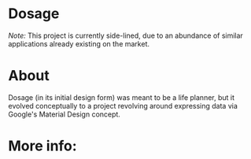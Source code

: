 # Dosage
*Note:* This project is currently side-lined, due to an abundance of similar applications already existing on the market.

# About
Dosage (in its initial design form) was meant to be a life planner, but it evolved conceptually to a project revolving around expressing data via Google's Material Design concept.

# More info:
